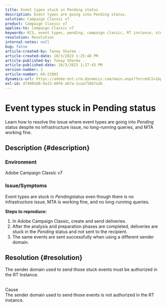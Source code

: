 ```yaml
---
title: Event types stuck in Pending status
description: Event types are going into Pending status.
solution: Campaign Classic v7
product: Campaign Classic v7
applies-to: Campaign Classic v7
keywords: KCS, event types, pending, campaign classic, RT instance, stuck, status
resolution: Resolution
internal-notes: null
bug: false
article-created-by: Tanay Sharma .
article-created-date: 10/3/2023 1:25:48 PM
article-published-by: Tanay Sharma .
article-published-date: 10/3/2023 1:27:43 PM
version-number: 2
article-number: KA-22901
dynamics-url: https://adobe-ent.crm.dynamics.com/main.aspx?forceUCI=1&pagetype=entityrecord&etn=knowledgearticle&id=27004d5b-f061-ee11-be6e-6045bd006793
exl-id: d7490188-0a33-40f6-ab7a-1caa716b7a2b
---
```

# Event types stuck in Pending status


Learn how to resolve the issue where event types are going into *Pending* status despite no infrastructure issue, no long-running queries, and MTA working fine.

## Description {#description}


### Environment

Adobe Campaign Classic v7



### Issue/Symptoms

Event types are stuck in *Pending*status even though there is no infrastructure issue, MTA is working fine, and no long-running queries.

<b>Steps to reproduce:</b>

1. In Adobe Campaign Classic, create and send deliveries.
2. After the analysis and preparation phases are completed, deliveries are stuck in the *Pending* status and not sent to the recipient.
3. The same events are sent successfully when using a different sender domain.



## Resolution {#resolution}


The sender domain used to send those stuck events must be authorized in the RT Instance.


<br>Cause<br>
The sender domain used to send those events is not authorized in the RT instance.
